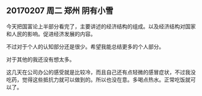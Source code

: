 ## 20170207  周二   郑州  阴有小雪


今天把国富论上半部分看完了，主要讲述的经济结构的组成。以及经济结构对国家和人民的影响。促进经济发展的内容。

不过对于个人的认知部分还是很少。希望我能总结更多的个人部分。

对于其他的我还没有想太多。

这几天在公司办公的感受就是比较冷，而且自己还有点轻微的感冒症状，不过我没吃药，觉得这些抵抗力就可以做到的。所以也没在意。多喝点热水。正常吃饭就可以了。

 

